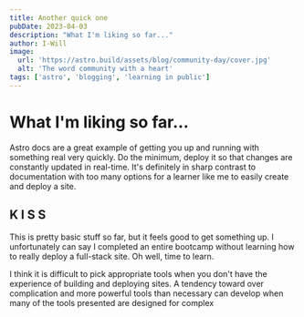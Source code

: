 ```yaml
---
title: Another quick one
pubDate: 2023-04-03
description: "What I'm liking so far..."
author: I-Will
image:
  url: 'https://astro.build/assets/blog/community-day/cover.jpg'
  alt: 'The word community with a heart'
tags: ['astro', 'blogging', 'learning in public']
---
```


# What I'm liking so far...

Astro docs are a great example of getting you up and running with something real very quickly. Do the minimum, deploy it so that changes are constantly updated in real-time. It's definitely in sharp contrast to documentation with too many options for a learner like me to easily create and deploy a site.

## K I S S

This is pretty basic stuff so far, but it feels good to get something up. I unfortunately can say I completed an entire bootcamp without learning how to really deploy a full-stack site. Oh well, time to learn.

I think it is difficult to pick appropriate tools when you don't have the experience of building and deploying sites. A tendency toward over complication and more powerful tools than necessary can develop when many of the tools presented are designed for complex
